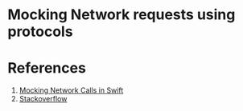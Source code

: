 # Mocking Network requests using protocols

# References

1. [Mocking Network Calls in Swift](https://stevenpcurtis.medium.com/mocking-network-calls-in-swift-ad04b59e79)
2. [Stackoverflow](https://stackoverflow.com/questions/60985240/mocking-urlsession-to-return-a-mocked-urlsessiondatatask)